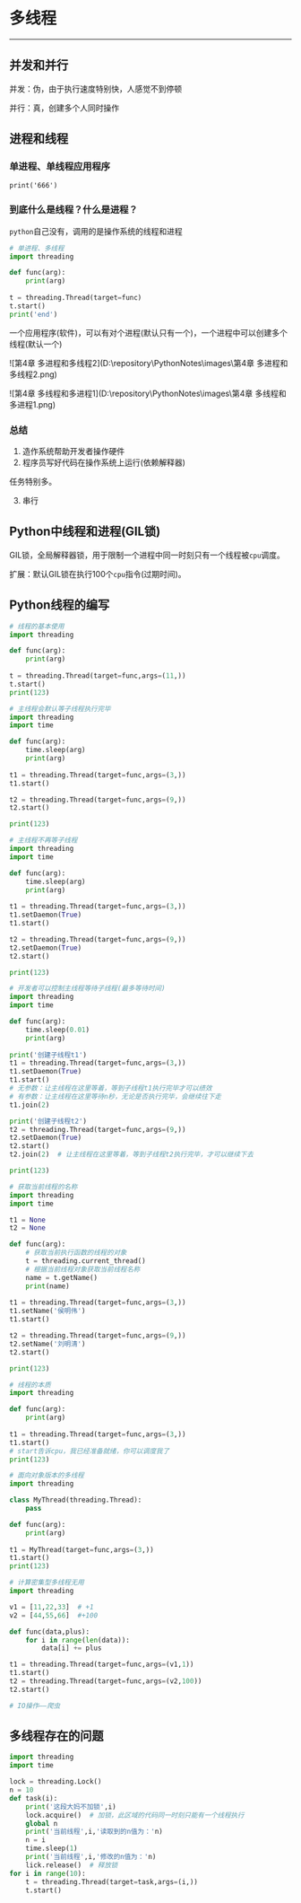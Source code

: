 # 多线程

---

## 并发和并行

并发：伪，由于执行速度特别快，人感觉不到停顿

并行：真，创建多个人同时操作

## 进程和线程

### 单进程、单线程应用程序

`print('666')`

### 到底什么是线程？什么是进程？

`python`自己没有，调用的是操作系统的线程和进程

```python
# 单进程、多线程
import threading

def func(arg):
    print(arg)
    
t = threading.Thread(target=func)
t.start()
print('end')
```

一个应用程序(软件)，可以有对个进程(默认只有一个)，一个进程中可以创建多个线程(默认一个)

![第4章 多进程和多线程2](D:\repository\PythonNotes\images\第4章 多进程和多线程2.png)



![第4章 多线程和多进程1](D:\repository\PythonNotes\images\第4章 多线程和多进程1.png)

### 总结

1. 造作系统帮助开发者操作硬件
2. 程序员写好代码在操作系统上运行(依赖解释器)

任务特别多。

3. 串行

## Python中线程和进程(GIL锁)

GIL锁，全局解释器锁，用于限制一个进程中同一时刻只有一个线程被`cpu`调度。

扩展：默认GIL锁在执行100个`cpu`指令(过期时间)。

## Python线程的编写

```python
# 线程的基本使用
import threading

def func(arg):
    print(arg)
    
t = threading.Thread(target=func,args=(11,))
t.start()
print(123)
```

```python
# 主线程会默认等子线程执行完毕
import threading
import time

def func(arg):
    time.sleep(arg)
    print(arg)
    
t1 = threading.Thread(target=func,args=(3,))
t1.start()

t2 = threading.Thread(target=func,args=(9,))
t2.start()

print(123)
```

```python
# 主线程不再等子线程
import threading
import time

def func(arg):
    time.sleep(arg)
    print(arg)
    
t1 = threading.Thread(target=func,args=(3,))
t1.setDaemon(True)
t1.start()

t2 = threading.Thread(target=func,args=(9,))
t2.setDaemon(True)
t2.start()

print(123)
```

```python
# 开发者可以控制主线程等待子线程(最多等待时间)
import threading
import time

def func(arg):
    time.sleep(0.01)
    print(arg)
    
print('创建子线程t1')
t1 = threading.Thread(target=func,args=(3,))
t1.setDaemon(True)
t1.start()
# 无参数：让主线程在这里等着，等到子线程t1执行完毕才可以绩效
# 有参数：让主线程在这里等待n秒，无论是否执行完毕，会继续往下走
t1.join(2)

print('创建子线程t2')
t2 = threading.Thread(target=func,args=(9,))
t2.setDaemon(True)
t2.start()
t2.join(2)  # 让主线程在这里等着，等到子线程t2执行完毕，才可以继续下去

print(123)
```

```python
# 获取当前线程的名称
import threading
import time

t1 = None
t2 = None

def func(arg):
    # 获取当前执行函数的线程的对象
    t = threading.current_thread()
    # 根据当前线程对象获取当前线程名称
    name = t.getName()
    print(name)
    
t1 = threading.Thread(target=func,args=(3,))
t1.setName('侯明伟')
t1.start()

t2 = threading.Thread(target=func,args=(9,))
t2.setName('刘明清')
t2.start()

print(123)
```

```python
# 线程的本质
import threading

def func(arg):
    print(arg)
    
t1 = threading.Thread(target=func,args=(3,))
t1.start()
# start告诉cpu，我已经准备就绪，你可以调度我了
print(123)
```

```python
# 面向对象版本的多线程
import threading

class MyThread(threading.Thread):
    pass

def func(arg):
    print(arg)
    
t1 = MyThread(target=func,args=(3,))
t1.start()
print(123)
```

```python
# 计算密集型多线程无用
import threading

v1 = [11,22,33]  # +1
v2 = [44,55,66]  #+100

def func(data,plus):
    for i in range(len(data)):
        data[i] += plus

t1 = threading.Thread(target=func,args=(v1,1))
t1.start()
t2 = threading.Thread(target=func,args=(v2,100))
t2.start()
```

```python
# IO操作——爬虫
```

## 多线程存在的问题

```python
import threading
import time

lock = threading.Lock()
n = 10
def task(i):
    print('这段大妈不加锁',i)
    lock.acquire()  # 加锁，此区域的代码同一时刻只能有一个线程执行
    global n
    print('当前线程',i,'读取到的n值为：'n)
    n = i
    time.sleep(1)
    print('当前线程',i,'修改的n值为：'n)
    lick.release()  # 释放锁
for i in range(10):
    t = threading.Thread(target=task,args=(i,))
    t.start()
```